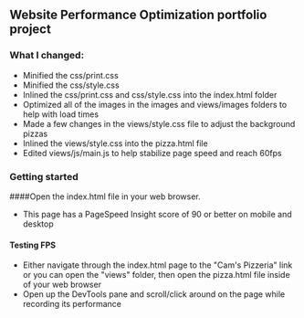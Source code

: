 ## Website Performance Optimization portfolio project

### What I changed:
* Minified the css/print.css
* Minified the css/style.css
* Inlined the css/print.css and css/style.css into the index.html folder
* Optimized all of the images in the images and views/images folders to help with load times
* Made a few changes in the views/style.css file to adjust the background pizzas
* Inlined the views/style.css into the pizza.html file
* Edited views/js/main.js to help stabilize page speed and reach 60fps

### Getting started

####Open the index.html file in your web browser.
* This page has a PageSpeed Insight score of 90 or better on mobile and desktop

#### Testing FPS
* Either navigate through the index.html page to the "Cam's Pizzeria" link or you can open the "views" folder, then open the pizza.html file inside of your web browser
* Open up the DevTools pane and scroll/click around on the page while recording its performance
